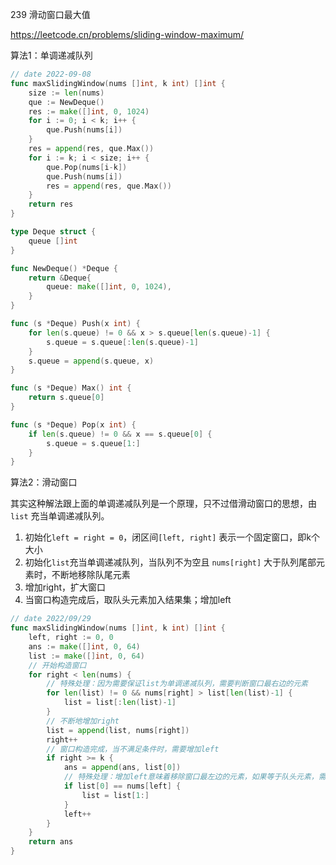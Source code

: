 239 滑动窗口最大值

https://leetcode.cn/problems/sliding-window-maximum/

算法1：单调递减队列

```go
// date 2022-09-08
func maxSlidingWindow(nums []int, k int) []int {
	size := len(nums)
	que := NewDeque()
	res := make([]int, 0, 1024)
	for i := 0; i < k; i++ {
		que.Push(nums[i])
	}
	res = append(res, que.Max())
	for i := k; i < size; i++ {
		que.Pop(nums[i-k])
		que.Push(nums[i])
		res = append(res, que.Max())
	}
	return res
}

type Deque struct {
	queue []int
}

func NewDeque() *Deque {
	return &Deque{
		queue: make([]int, 0, 1024),
	}
}

func (s *Deque) Push(x int) {
	for len(s.queue) != 0 && x > s.queue[len(s.queue)-1] {
		s.queue = s.queue[:len(s.queue)-1]
	}
	s.queue = append(s.queue, x)
}

func (s *Deque) Max() int {
	return s.queue[0]
}

func (s *Deque) Pop(x int) {
	if len(s.queue) != 0 && x == s.queue[0] {
		s.queue = s.queue[1:]
	}
}

```



算法2：滑动窗口

其实这种解法跟上面的单调递减队列是一个原理，只不过借滑动窗口的思想，由 `list` 充当单调递减队列。

1. 初始化`left = right = 0`，闭区间`[left, right]` 表示一个固定窗口，即k个大小
2. 初始化`list`充当单调递减队列，当队列不为空且 `nums[right]` 大于队列尾部元素时，不断地移除队尾元素
3. 增加right，扩大窗口
4. 当窗口构造完成后，取队头元素加入结果集；增加left

```go
// date 2022/09/29
func maxSlidingWindow(nums []int, k int) []int {
    left, right := 0, 0
    ans := make([]int, 0, 64)
    list := make([]int, 0, 64)
    // 开始构造窗口
    for right < len(nums) {
        // 特殊处理：因为需要保证list为单调递减队列，需要判断窗口最右边的元素
        for len(list) != 0 && nums[right] > list[len(list)-1] {
            list = list[:len(list)-1]
        }
        // 不断地增加right
        list = append(list, nums[right])
        right++
        // 窗口构造完成，当不满足条件时，需要增加left
        if right >= k {
            ans = append(ans, list[0])
            // 特殊处理：增加left意味着移除窗口最左边的元素，如果等于队头元素，需要从单调递减队列中移除
            if list[0] == nums[left] {
                list = list[1:]
            }
            left++
        }
    }
    return ans
}
```


